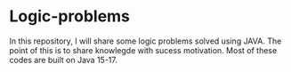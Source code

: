 # Logic-problems
In this repository, I will share some logic problems solved using JAVA. The point of this  is to share knowlegde with sucess motivation.
Most of these codes are built on Java 15-17.
